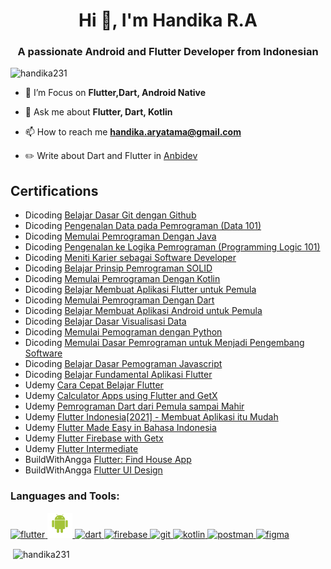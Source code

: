 <h1 align="center">Hi 👋, I'm Handika R.A</h1>
<h3 align="center">A passionate Android and Flutter Developer from Indonesian</h3>

<p align="left"> <img src="https://komarev.com/ghpvc/?username=handika231&label=Profile%20views&color=0e75b6&style=flat" alt="handika231" /> </p>

- 🌱 I’m Focus on **Flutter,Dart, Android Native**

- 💬 Ask me about **Flutter, Dart, Kotlin**

- 📫 How to reach me **handika.aryatama@gmail.com**

- ✏️ Write about Dart and Flutter in [Anbidev](https://www.anbidev.com/)

## Certifications
- Dicoding [Belajar Dasar Git dengan Github](https://www.dicoding.com/certificates/ERZRMDR82PYV)
- Dicoding [Pengenalan Data pada Pemrograman (Data 101)](https://www.dicoding.com/certificates/0LZ01NR80P65)
- Dicoding [Memulai Pemrograman Dengan Java](https://www.dicoding.com/certificates/NVP7KWDW4ZR0)
- Dicoding [Pengenalan ke Logika Pemrograman (Programming Logic 101)](https://www.dicoding.com/certificates/0LZ01JN0NP65)
- Dicoding [Meniti Karier sebagai Software Developer](https://www.dicoding.com/certificates/72ZDOMDDLXYW)
- Dicoding [Belajar Prinsip Pemrograman SOLID](https://www.dicoding.com/certificates/JLX1GV2NJZ72)
- Dicoding [Memulai Pemrograman Dengan Kotlin](https://www.dicoding.com/certificates/QLZ9K68NDZ5D)
- Dicoding [Belajar Membuat Aplikasi Flutter untuk Pemula](https://www.dicoding.com/certificates/MRZMDYK7RZYQ)
- Dicoding [Memulai Pemrograman Dengan Dart](https://www.dicoding.com/certificates/98XWRLL44ZM3)
- Dicoding [Belajar Membuat Aplikasi Android untuk Pemula](https://www.dicoding.com/certificates/72ZDORWJ6XYW)
- Dicoding [Belajar Dasar Visualisasi Data](https://www.dicoding.com/certificates/0LZ01E4RNP65)
- Dicoding [Memulai Pemograman dengan Python](https://www.dicoding.com/certificates/81P2GJJ0NPOY)
- Dicoding [Memulai Dasar Pemrograman untuk Menjadi Pengembang Software](https://www.dicoding.com/certificates/NVP7KE26WZR0)
- Dicoding [Belajar Dasar Pemograman Javascript](https://www.dicoding.com/certificates/07Z6R9N42PQR)
- Dicoding [Belajar Fundamental Aplikasi Flutter](https://www.dicoding.com/certificates/ERZRMVR3OPYV)
- Udemy [Cara Cepat Belajar Flutter](https://www.udemy.com/certificate/UC-21a1aa3b-9819-4730-bf0c-1164bd2fea41/)
- Udemy [Calculator Apps using Flutter and GetX](https://www.udemy.com/certificate/UC-8f2ec906-abc6-4d47-b7a1-71802f8c168d/)
- Udemy [Pemrograman Dart dari Pemula sampai Mahir](https://www.udemy.com/certificate/UC-b6b81ed7-e479-4c51-8a64-f2b46accb04d/)
- Udemy [Flutter Indonesia[2021] - Membuat Aplikasi itu Mudah](https://udemy-certificate.s3.amazonaws.com/pdf/UC-ce506589-b150-4687-ba1e-c8fcdf490fb1.pdf)
- Udemy [Flutter Made Easy in Bahasa Indonesia](https://www.udemy.com/certificate/UC-89c726e5-31db-4466-a052-93b83fcc927f/)
- Udemy [Flutter Firebase with Getx](https://udemy-certificate.s3.amazonaws.com/pdf/UC-29af155a-26c6-4d44-ab32-50b60f80d5c8.pdf)
- Udemy [Flutter Intermediate](https://udemy-certificate.s3.amazonaws.com/pdf/UC-6077b63f-b483-4a29-b4b5-3b52d535a6e7.pdf)
- BuildWithAngga [Flutter: Find House App](https://buildwithangga.com/talent/shandika231/dart-flutter-development-bootcamp-find-house-app)
- BuildWithAngga [Flutter UI Design](https://buildwithangga.com/talent/shandika231/mastering-ui-design-to-flutter-jobs-app)




<h3 align="left">Languages and Tools:</h3>
<p align="left"> <a href="https://flutter.dev" target="_blank" rel="noreferrer"> <img src="https://www.vectorlogo.zone/logos/flutterio/flutterio-icon.svg" alt="flutter" width="40" height="40"/> </a> <a href="https://developer.android.com" target="_blank" rel="noreferrer"> <img src="https://raw.githubusercontent.com/devicons/devicon/master/icons/android/android-original-wordmark.svg" alt="android" width="40" height="40"/> </a> <a href="https://dart.dev" target="_blank" rel="noreferrer"> <img src="https://www.vectorlogo.zone/logos/dartlang/dartlang-icon.svg" alt="dart" width="40" height="40"/> </a> <a href="https://firebase.google.com/" target="_blank" rel="noreferrer"> <img src="https://www.vectorlogo.zone/logos/firebase/firebase-icon.svg" alt="firebase" width="40" height="40"/> </a>  <a href="https://git-scm.com/" target="_blank" rel="noreferrer"> <img src="https://www.vectorlogo.zone/logos/git-scm/git-scm-icon.svg" alt="git" width="40" height="40"/> </a> <a href="https://kotlinlang.org" target="_blank" rel="noreferrer"> <img src="https://www.vectorlogo.zone/logos/kotlinlang/kotlinlang-icon.svg" alt="kotlin" width="40" height="40"/> </a>  </a> <a href="https://postman.com" target="_blank" rel="noreferrer"> <img src="https://www.vectorlogo.zone/logos/getpostman/getpostman-icon.svg" alt="postman" width="40" height="40"/> </a> <a href="https://www.figma.com/" target="_blank" rel="noreferrer"> <img src="https://www.vectorlogo.zone/logos/figma/figma-icon.svg" alt="figma" width="40" height="40"/> </a> </p>


<p>&nbsp;<img align="center" src="https://github-readme-stats.vercel.app/api?username=handika231&show_icons=true&locale=en" alt="handika231" /></p>


